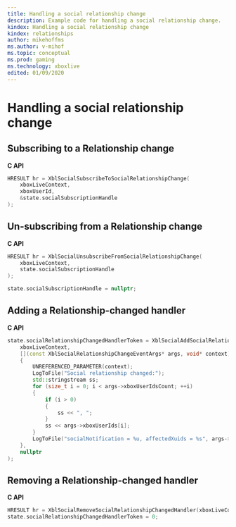 ```yaml
---
title: Handling a social relationship change
description: Example code for handling a social relationship change.
kindex: Handling a social relationship change
kindex: relationships
author: mikehoffms
ms.author: v-mihof
ms.topic: conceptual
ms.prod: gaming
ms.technology: xboxlive
edited: 01/09/2020
---
```


# Handling a social relationship change

<!-- intro sentence here -->


## Subscribing to a Relationship change

<!-- intro sentence here -->

**C API**
<!--  XblSocialSubscribeToSocialRelationshipChange_C.md -->
```cpp
HRESULT hr = XblSocialSubscribeToSocialRelationshipChange(
    xboxLiveContext, 
    xboxUserId,
    &state.socialSubscriptionHandle
);
```

<!--
**Reference**
* [XblSocialSubscribeToSocialRelationshipChange](xblsocialsubscribetosocialrelationshipchange.md)
-->


## Un-subscribing from a Relationship change

<!-- intro sentence here -->

**C API**
<!--  XblSocialUnsubscribeFromSocialRelationshipChange_C.md -->
```cpp
HRESULT hr = XblSocialUnsubscribeFromSocialRelationshipChange(
    xboxLiveContext, 
    state.socialSubscriptionHandle
);

state.socialSubscriptionHandle = nullptr;
```

<!--
**Reference**
* [XblSocialUnsubscribeFromSocialRelationshipChange](xblsocialunsubscribefromsocialrelationshipchange.md)
-->


## Adding a Relationship-changed handler

<!-- intro sentence here -->

**C API**
<!--  XblSocialAddSocialRelationshipChangedHandler_C.md -->
```cpp
state.socialRelationshipChangedHandlerToken = XblSocialAddSocialRelationshipChangedHandler(
    xboxLiveContext,
    [](const XblSocialRelationshipChangeEventArgs* args, void* context)
    {
        UNREFERENCED_PARAMETER(context);
        LogToFile("Social relationship changed:");
        std::stringstream ss;
        for (size_t i = 0; i < args->xboxUserIdsCount; ++i)
        {
            if (i > 0) 
            {
                ss << ", ";
            }
            ss << args->xboxUserIds[i];
        }
        LogToFile("socialNotification = %u, affectedXuids = %s", args->socialNotification, ss.str().data());
    },
    nullptr
);
```

<!--
**Reference**
* [XblSocialAddSocialRelationshipChangedHandler](xblsocialaddsocialrelationshipchangedhandler.md)
-->


## Removing a Relationship-changed handler

<!-- intro sentence here -->

**C API**
<!--  XblSocialRemoveSocialRelationshipChangedHandler_C.md -->
```cpp
HRESULT hr = XblSocialRemoveSocialRelationshipChangedHandler(xboxLiveContext, state.socialRelationshipChangedHandlerToken);
state.socialRelationshipChangedHandlerToken = 0;
```

<!--
**Reference**
* [XblSocialRemoveSocialRelationshipChangedHandler](xblsocialremovesocialrelationshipchangedhandler.md)
-->
